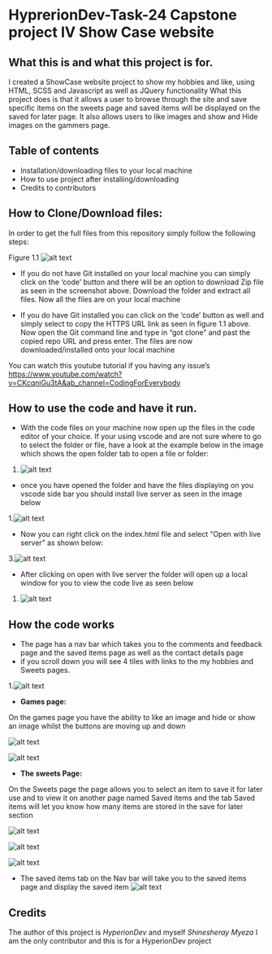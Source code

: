 # HyprerionDev-Task-24 Capstone project IV Show Case website


## What this is and what this project is for.
I created a ShowCase website project to show my hobbies and like, using HTML, SCSS and Javascript as well as JQuery functionality
What this project does is that it allows a user to browse through the site and save specific items on the sweets page and saved items will be displayed on the saved for later page. It also allows users to like images and show and Hide images on the gammers page.
 
## Table of contents
* Installation/downloading files to your local machine
* How to use project after installing/downloading
* Credits to contributors
 
## How to Clone/Download files:
In order to get the full files from this repository simply follow the following steps:

Figure 1.1 ![alt text](https://github.com/Shinesheray/readme-images/blob/main/Download_files.jpeg?raw=true)

* If you do not have Git installed on your local machine you can simply click on the ‘code’ button and there will be an option to download Zip file as seen in the screenshot above. Download the folder and extract all files. Now all the files are on your local machine


* If you do have Git installed you can click on the ‘code’ button as well and simply select to copy the HTTPS URL link as seen in figure 1.1 above. Now open the Git command  line and type in “got clone” and past the copied repo URL and press enter. The files are now downloaded/installed onto your local machine

You can watch this youtube tutorial if you having any issue’s https://www.youtube.com/watch?v=CKcqniGu3tA&ab_channel=CodingForEverybody 

## How to use the code and have it run.
* With the code files on your machine now open up the files in the code editor of your choice. If your using vscode and are not sure where to go to select the folder or file, have a look at the example below in the image which shows the open folder tab to open a file or folder:
1. ![alt text](https://github.com/Shinesheray/readme-images/blob/main/Open_files.jpeg?raw=true)
* once you have opened the folder and have the files displaying on you vscode side bar you should install live server as seen in the image below
 
1.![alt text](https://github.com/Shinesheray/readme-images/blob/main/live_server.jpeg?raw=true)

 
 
* Now you can right click on the index.html file and select “Open with live server” as shown below: 

3.![alt text](https://github.com/Shinesheray/readme-images/blob/main/Open_with.jpeg?raw=true)

* After clicking on open with live server the folder will open up a local window for you to view the code live as seen below

1. ![alt text](https://github.com/Shinesheray/readme-images/blob/main/LandingPage.jpeg?raw=true)
 
## How the code works
* The page has a nav bar which takes you to the comments and feedback page and the saved items page as well as the contact details page
* if you scroll down you will see 4 tiles with links to the my hobbies and Sweets pages.

1.![alt text](https://github.com/Shinesheray/readme-images/blob/main/tiles.jpeg?raw=true)

* **Games page:**

On the games page you have the ability to like an image and hide or show an image whilst the buttons are moving up and down

![alt text](https://github.com/Shinesheray/readme-images/blob/main/game1.jpg?raw=true)

![alt text](https://github.com/Shinesheray/readme-images/blob/main/games2.jpg?raw=true)



* **The sweets Page:**

On the Sweets page the page allows you to select an item to save it for later use and to view it on another page named Saved items and the tab Saved items will let you know how many items are stored in the save for later section


 ![alt text](https://github.com/Shinesheray/readme-images/blob/main/sweets1.png?raw=true)
 
 ![alt text](https://github.com/Shinesheray/readme-images/blob/main/sweets2.png?raw=true)
 
 ![alt text](https://github.com/Shinesheray/readme-images/blob/main/sweets3.png?raw=true)
 



 
* The saved items tab on the Nav bar will take you to the saved items page and display the saved item
 ![alt text](https://github.com/Shinesheray/readme-images/blob/main/sweets4.png?raw=true)
 
 
## Credits
The author of this project is *HyperionDev* and myself *Shinesheray Myeza*
I am the only contributor and this is for a HyperionDev project
